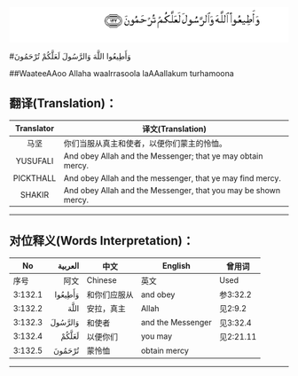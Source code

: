 ![003:132](images/003_132.gif)

#وَأَطِيعُوا اللَّهَ وَالرَّسُولَ لَعَلَّكُمْ تُرْحَمُونَ 

##WaateeAAoo Allaha waalrrasoola laAAallakum turhamoona 

## 翻译(Translation)：

| Translator | 译文(Translation)                                            |
| :--------: | ------------------------------------------------------------ |
|    马坚    | 你们当服从真主和使者，以便你们蒙主的怜恤。                   |
|  YUSUFALI  | And obey Allah and the Messenger; that ye may obtain mercy.  |
| PICKTHALL  | And obey Allah and the messenger, that ye may find mercy.    |
|   SHAKIR   | And obey Allah and the Messenger, that you may be shown mercy. |

---

## 对位释义(Words Interpretation)：

| No   | العربية | 中文    | English | 曾用词 |
| ---- | ------: | ------- | ------- | ------ |
| 序号 |    阿文 | Chinese | 英文    | Used   |
| 3:132.1 | وَأَطِيعُوا | 和你们应服从 | and obey          | 参3:32.2  |
| 3:132.2 | اللَّهَ    | 安拉，真主   | Allah             | 见2:9.2 |
| 3:132.3 | وَالرَّسُولَ | 和使者       | and the Messenger | 见3:32.4  |
| 3:132.4 | لَعَلَّكُمْ   | 以便你们     | you may           | 见2:21.11 |
| 3:132.5 | تُرْحَمُونَ  | 蒙怜恤       | obtain mercy      |           |

---
